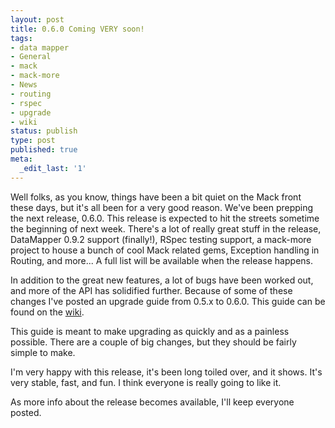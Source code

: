 ```yaml
---
layout: post
title: 0.6.0 Coming VERY soon!
tags:
- data mapper
- General
- mack
- mack-more
- News
- routing
- rspec
- upgrade
- wiki
status: publish
type: post
published: true
meta:
  _edit_last: '1'
---
```

Well folks, as you know, things have been a bit quiet on the Mack front these days, but it's all been for a very good reason. We've been prepping the next release, 0.6.0. This release is expected to hit the streets sometime the beginning of next week. There's a lot of really great stuff in the release, DataMapper 0.9.2 support (finally!), RSpec testing support, a mack-more project to house a bunch of cool Mack related gems, Exception handling in Routing, and more... A full list will be available when the release happens.

In addition to the great new features, a lot of bugs have been worked out, and more of the API has solidified further. Because of some of these changes I've posted an upgrade guide from 0.5.x to 0.6.0. This guide can be found on the <a href="http://wiki.mackframework.com/index.php/en/Upgrading%20from%200.5.x%20to%200.6.x" target="_blank">wiki</a>.&nbsp;

This guide is meant to make upgrading as quickly and as a painless possible. There are a couple of big changes, but they should be fairly simple to make.

I'm very happy with this release, it's been long toiled over, and it shows. It's very stable, fast, and fun. I think everyone is really going to like it.&nbsp;

As more info about the release becomes available, I'll keep everyone posted.
